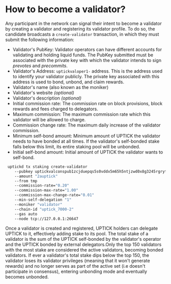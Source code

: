 # How to become a validator?

Any participant in the network can signal their intent to become a validator by creating a validator and registering its validator profile. To do so, the candidate broadcasts a `create-validator` transaction, in which they must submit the following information:

* Validator's PubKey: Validator operators can have different accounts for validating and holding liquid funds. The PubKey submitted must be associated with the private key with which the validator intends to sign _prevotes_ and _precommits_.
* Validator's Address: `uptickvaloper1-` address. This is the address used to identify your validator publicly. The private key associated with this address is used to bond, unbond, and claim rewards.
* Validator's name (also known as the moniker)
* Validator's website _(optional)_
* Validator's description _(optional)_
* Initial commission rate: The commission rate on block provisions, block rewards and fees charged to delegators.
* Maximum commission: The maximum commission rate which this validator will be allowed to charge.
* Commission change rate: The maximum daily increase of the validator commission.
* Minimum self-bond amount: Minimum amount of UPTICK the validator needs to have bonded at all times. If the validator's self-bonded stake falls below this limit, its entire staking pool will be unbonded.
* Initial self-bond amount: Initial amount of UPTICK the validator wants to self-bond.

```sh
 uptickd tx staking create-validator
    --pubkey uptickvalconspub1zcjduepqs5s0vddx5m65h5ntjzwd0x8g3245rgrytpds4ds7vdtlwx06mcesmnkzly
    --amount "2auptick"
    --from tmp
    --commission-rate="0.20"
    --commission-max-rate="1.00"
    --commission-max-change-rate="0.01"
    --min-self-delegation "1"
    --moniker "validator"
    --chain-id "uptick_7000-2"
    --gas auto
    --node tcp://127.0.0.1:26647
```

Once a validator is created and registered, UPTICK holders can delegate UPTICK to it, effectively adding stake to its pool. The total stake of a validator is the sum of the UPTICK self-bonded by the validator's operator and the UPTICK bonded by external delegators.Only the top 150 validators with the most stake are considered the active validators, becoming bonded validators. If ever a validator's total stake dips below the top 150, the validator loses its validator privileges (meaning that it won't generate rewards) and no longer serves as part of the active set (i.e doesn't participate in consensus), entering unbonding mode and eventually becomes unbonded.
